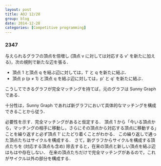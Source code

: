 ```yaml
---
layout: post
title: AOJ 12/28
group: blog
date: 2014-12-28
categories: [Competitive programming]
---
```


### 2347
与えられるグラフの頂点を倍増し (頂点 v に対しては対応する v' を新たに加える)，次の規則で新たな辺を張る．

- 頂点 1 と頂点 q を結ぶ辺に対しては，1' と q を新たに結ぶ．
- 頂点 p (p ≠ 1) と頂点 q を結ぶ辺に対しては，p' と q' を新たに結ぶ．

こうしてできるグラフが完全マッチングを持てば，元のグラフは Sunny Graph である．

十分性は，Sunny Graph であれば新グラフにおいて具体的なマッチングを構成できることから従う．

必要性を示す．完全マッチングがあると仮定する．
頂点 1 から「今いる頂点から，マッチングの相手に移動し，さらにその頂点から対応する頂点に移動する」ことを繰り返すと必ず頂点 1' にたどり着くことがわかる．
この繰り返しで通った頂点たちはサイクルを構成する．
さて，新グラフからサイクルを構成する頂点たちを (対応する頂点も含め) 除去すると，在来の頂点と新しい頂点を結ぶ辺はもはや存在しない．
在来の頂点たちだけで完全マッチングがあるので，これがサイクル以外の部分を構成する．
